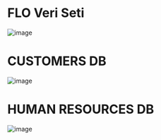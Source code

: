 # FLO Veri Seti
![image](https://github.com/htcSnmz/miuul_sql_tasks/assets/19350791/e96389a9-77a7-4298-ae67-0a0c56bdfab0)

# CUSTOMERS DB
![image](https://github.com/htcSnmz/miuul_sql_tasks/assets/19350791/807c0fdd-fde2-4454-b05b-64252603d160)

# HUMAN RESOURCES DB
![image](https://github.com/htcSnmz/miuul_sql_tasks/assets/19350791/1cbb1242-6524-4807-90ca-4844e0a50d93)


